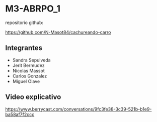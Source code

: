# M3-ABRPO_1

repositorio github:

https://github.com/N-Masot84/cachureando-carro

## Integrantes

* Sandra Sepulveda
* Jerit Bermudez
* Nicolas Massot
* Carlos Gonzalez
* Miguel Olave

## Video explicativo
https://www.berrycast.com/conversations/9fc3fe38-3c39-521b-b1e9-ba58af7f2ccc